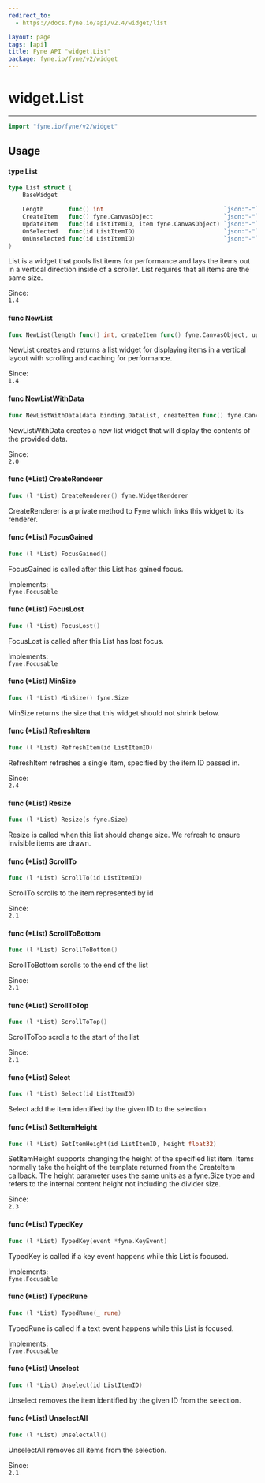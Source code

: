 ```yaml
---
redirect_to:
  - https://docs.fyne.io/api/v2.4/widget/list

layout: page
tags: [api]
title: Fyne API "widget.List"
package: fyne.io/fyne/v2/widget
---
```

# widget.List
---

```go
import "fyne.io/fyne/v2/widget"
```

## Usage

#### type List

```go
type List struct {
	BaseWidget

	Length       func() int                                  `json:"-"`
	CreateItem   func() fyne.CanvasObject                    `json:"-"`
	UpdateItem   func(id ListItemID, item fyne.CanvasObject) `json:"-"`
	OnSelected   func(id ListItemID)                         `json:"-"`
	OnUnselected func(id ListItemID)                         `json:"-"`
}
```

List is a widget that pools list items for performance and lays the items out in a vertical direction inside of a scroller. List requires that all items are the same size.


<div class="since">Since: <code>
1.4</code></div>

#### func  NewList

```go
func NewList(length func() int, createItem func() fyne.CanvasObject, updateItem func(ListItemID, fyne.CanvasObject)) *List
```
NewList creates and returns a list widget for displaying items in a vertical layout with scrolling and caching for performance.


<div class="since">Since: <code>
1.4</code></div>

#### func  NewListWithData

```go
func NewListWithData(data binding.DataList, createItem func() fyne.CanvasObject, updateItem func(binding.DataItem, fyne.CanvasObject)) *List
```
NewListWithData creates a new list widget that will display the contents of the provided data.


<div class="since">Since: <code>
2.0</code></div>

#### func (*List) CreateRenderer

```go
func (l *List) CreateRenderer() fyne.WidgetRenderer
```
CreateRenderer is a private method to Fyne which links this widget to its renderer.

#### func (*List) FocusGained

```go
func (l *List) FocusGained()
```
FocusGained is called after this List has gained focus.


<div class="implements">Implements: <code>
fyne.Focusable</code></div>

#### func (*List) FocusLost

```go
func (l *List) FocusLost()
```
FocusLost is called after this List has lost focus.


<div class="implements">Implements: <code>
fyne.Focusable</code></div>

#### func (*List) MinSize

```go
func (l *List) MinSize() fyne.Size
```
MinSize returns the size that this widget should not shrink below.

#### func (*List) RefreshItem

```go
func (l *List) RefreshItem(id ListItemID)
```
RefreshItem refreshes a single item, specified by the item ID passed in.


<div class="since">Since: <code>
2.4</code></div>

#### func (*List) Resize

```go
func (l *List) Resize(s fyne.Size)
```
Resize is called when this list should change size. We refresh to ensure invisible items are drawn.

#### func (*List) ScrollTo

```go
func (l *List) ScrollTo(id ListItemID)
```
ScrollTo scrolls to the item represented by id


<div class="since">Since: <code>
2.1</code></div>

#### func (*List) ScrollToBottom

```go
func (l *List) ScrollToBottom()
```
ScrollToBottom scrolls to the end of the list


<div class="since">Since: <code>
2.1</code></div>

#### func (*List) ScrollToTop

```go
func (l *List) ScrollToTop()
```
ScrollToTop scrolls to the start of the list


<div class="since">Since: <code>
2.1</code></div>

#### func (*List) Select

```go
func (l *List) Select(id ListItemID)
```
Select add the item identified by the given ID to the selection.

#### func (*List) SetItemHeight

```go
func (l *List) SetItemHeight(id ListItemID, height float32)
```
SetItemHeight supports changing the height of the specified list item. Items normally take the height of the template returned from the CreateItem callback. The height parameter uses the same units as a fyne.Size type and refers to the internal content height not including the divider size.


<div class="since">Since: <code>
2.3</code></div>

#### func (*List) TypedKey

```go
func (l *List) TypedKey(event *fyne.KeyEvent)
```
TypedKey is called if a key event happens while this List is focused.


<div class="implements">Implements: <code>
fyne.Focusable</code></div>

#### func (*List) TypedRune

```go
func (l *List) TypedRune(_ rune)
```
TypedRune is called if a text event happens while this List is focused.


<div class="implements">Implements: <code>
fyne.Focusable</code></div>

#### func (*List) Unselect

```go
func (l *List) Unselect(id ListItemID)
```
Unselect removes the item identified by the given ID from the selection.

#### func (*List) UnselectAll

```go
func (l *List) UnselectAll()
```
UnselectAll removes all items from the selection.


<div class="since">Since: <code>
2.1</code></div>
